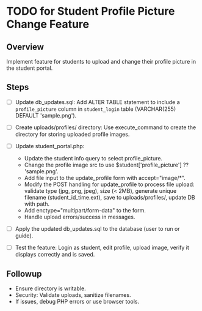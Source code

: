 # TODO for Student Profile Picture Change Feature

## Overview
Implement feature for students to upload and change their profile picture in the student portal.

## Steps

- [ ] Update db_updates.sql: Add ALTER TABLE statement to include a `profile_picture` column in `student_login` table (VARCHAR(255) DEFAULT 'sample.png').

- [ ] Create uploads/profiles/ directory: Use execute_command to create the directory for storing uploaded profile images.

- [ ] Update student_portal.php:
  - Update the student info query to select profile_picture.
  - Change the profile image src to use $student['profile_picture'] ?? 'sample.png'.
  - Add file input to the update_profile form with accept="image/*".
  - Modify the POST handling for update_profile to process file upload: validate type (jpg, png, jpeg), size (< 2MB), generate unique filename (student_id_time.ext), save to uploads/profiles/, update DB with path.
  - Add enctype="multipart/form-data" to the form.
  - Handle upload errors/success in messages.

- [ ] Apply the updated db_updates.sql to the database (user to run or guide).

- [ ] Test the feature: Login as student, edit profile, upload image, verify it displays correctly and is saved.

## Followup
- Ensure directory is writable.
- Security: Validate uploads, sanitize filenames.
- If issues, debug PHP errors or use browser tools.
